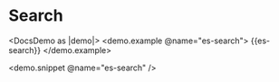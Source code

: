 # Search

<DocsDemo as |demo|>
  <demo.example @name="es-search">
    {{es-search}}
  </demo.example>
  
  <demo.snippet @name="es-search" />
</DocsDemo>

<DocsNote />
